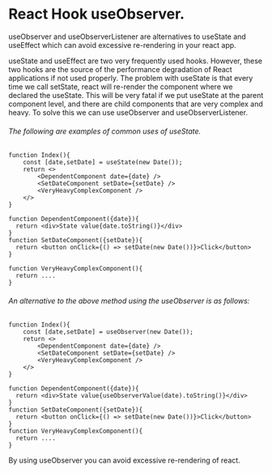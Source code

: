 # React Hook useObserver.

useObserver and useObserverListener are alternatives to useState and useEffect which can avoid excessive re-rendering in
your react app.

useState and useEffect are two very frequently used hooks. However, these two hooks are the source of the performance degradation of React applications if not used properly. The problem with useState is that every time we call setState, react will re-render the component where we declared the useState. This will be very fatal if we put useState at the parent component level, and there are child components that are very complex and heavy. To solve this we can use useObserver and useObserverListener.

###### The following are examples of common uses of useState.

```
function Index(){
    const [date,setDate] = useState(new Date());
    return <>
        <DependentComponent date={date} />
        <SetDateComponent setDate={setDate} />
        <VeryHeavyComplexComponent />
    </>
}

function DependentComponent({date}){
  return <div>State value{date.toString()}</div>
}
function SetDateComponent({setDate}){
  return <button onClick={() => setDate(new Date())}>Click</button>
}

function VeryHeavyComplexComponent(){
  return ....
}
```

###### An alternative to the above method using the useObserver is as follows:
```
function Index(){
    const [date,setDate] = useObserver(new Date());
    return <>
        <DependentComponent date={date} />
        <SetDateComponent setDate={setDate} />
        <VeryHeavyComplexComponent />
    </>
}

function DependentComponent({date}){
  return <div>State value{useObserverValue(date).toString()}</div>
}
function SetDateComponent({setDate}){
  return <button onClick={() => setDate(new Date())}>Click</button>
}
function VeryHeavyComplexComponent(){
  return ....
}
```

By using useObserver you can avoid excessive re-rendering of react.